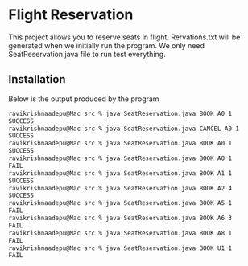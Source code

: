 # Flight Reservation

This project allows you to reserve seats in flight. Rervations.txt will be generated when we initially run the program. We only need SeatReservation.java file to run test everything.
## Installation
Below is the output produced by the program
```sh
ravikrishnaadepu@Mac src % java SeatReservation.java BOOK A0 1
SUCCESS
ravikrishnaadepu@Mac src % java SeatReservation.java CANCEL A0 1
SUCCESS
ravikrishnaadepu@Mac src % java SeatReservation.java BOOK A0 1  
SUCCESS
ravikrishnaadepu@Mac src % java SeatReservation.java BOOK A0 1
FAIL
ravikrishnaadepu@Mac src % java SeatReservation.java BOOK A1 1
SUCCESS
ravikrishnaadepu@Mac src % java SeatReservation.java BOOK A2 4  
SUCCESS
ravikrishnaadepu@Mac src % java SeatReservation.java BOOK A5 1
FAIL
ravikrishnaadepu@Mac src % java SeatReservation.java BOOK A6 3
FAIL
ravikrishnaadepu@Mac src % java SeatReservation.java BOOK A8 1
FAIL
ravikrishnaadepu@Mac src % java SeatReservation.java BOOK U1 1
FAIL

